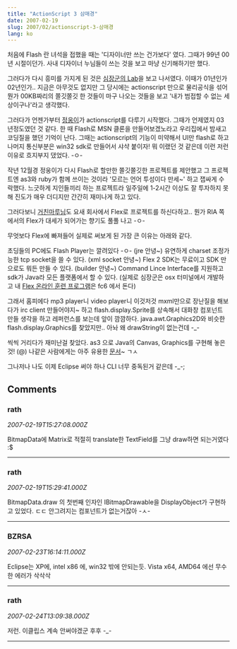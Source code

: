 ```yaml
---
title: "ActionScript 3 삼매경"
date: 2007-02-19
slug: 2007/02/actionscript-3-삼매경
lang: ko
---
```


처음에 Flash 란 녀석을 접했을 때는 '디자이너만 쓰는 건가보다' 였다. 
그때가 99년 00년 시절이던가. 사내 디자이너 누님들이 쓰는 것을 보고 마냥 신기해하기만 했다.

그러다가 다시 흥미를 가지게 된 것은 [심장군의 Lab](http://buzzler.tistory.com/)을 보고 나서였다. 이때가 01년인가 02년인가.. 지금은 아무것도 없지만 그 당시에는 actionscript 만으로 물리공식을 섞어 뭔가 00KB짜리의 쫄깃쫄깃 한 것들이 마구 나오는 것들을 보고 '내가 범접할 수 없는 세상이구나'라고 생각했다.

그러다가 언젠가부터 [정웅이](http://blog.naver.com/blumetal)가 actionscript를 다루기 시작했다. 그때가 언제였지 03년정도였던 것 같다. 한 때 Flash로 MSN 클론을 만들어보겠노라고 우리집에서 밤새고 코딩질을 했던 기억이 난다. 그때는 actionscript의 기능이 미약해서 UI만 flash로 하고 나머지 통신부분은 win32 sdk로 만들어서 샤샥 붙이자! 뭐 이랬던 것 같은데 이런 저런 이유로 흐지부지 댔었다. -ㅇ-

작년 12월경 정웅이가 다시 Flash로 할만한 쫄깃쫄깃한 프로젝트를 제안했고 그 프로젝트엔 as3와 ruby가 함께 쓰이는 것이라 '모르는 언어 투성이다 만세~' 하고 잽싸게 수락했다. 느긋하게 지인들끼리 하는 프로젝트라 일주일에 1-2시간 이상도 잘 투자하지 못해 진도가 매우 더디지만 간간히 재미나게 하고 있다.

그러다보니 [거친마루님](http://comfuture.tistory.com/)도 요새 회사에서 Flex로 프로젝트를 하신다하고.. 뭔가 RIA 쪽에서의 Flex가 대세가 되어가는 향기도 풀풀 나고 -ㅇ-

무엇보다 Flex에 빠져들어 실제로 써보게 된 가장 큰 이유는 아래와 같다.

  초딩들의 PC에도 Flash Player는 깔려있다 -ㅇ- (jre 안녕~)
  유연하게 charset 조정가능한 tcp socket을 쓸 수 있다. (xml socket 안녕~)
  Flex 2 SDK는 무료이고 SDK 만으로도 뭐든 만들 수 있다. (builder 안녕~)
  Command Lince Interface를 지원하고 sdk가 Java라 모든 플랫폼에서 할 수 있다. (실제로 심장군은 osx 터미널에서 개발하고 내 [Flex 온라인 훈련 프로그램](/flex/try.jsp)은 fc6 에서 돈다)

그래서 홈피에다 mp3 player니 video player니 이것저것 mxml만으로 장난질을 해보다가 irc client 만들어야지~ 하고 flash.display.Sprite를 상속해서 대화창 컴포넌트 만들 생각을 하고 레퍼런스를 보는데 앞이 깜깜하다. java.awt.Graphics2D와 비슷한 flash.display.Graphics를 찾았지만.. 아놔 왜 drawString이 없는건데 -_-

씩씩 거리다가 재미난걸 찾았다.
as3 으로 Java의 Canvas, Graphics를 구현해 놓은 것! (@) 
나같은 사람에게는 아주 유용한 [문서](http://www.saturn.dti.ne.jp/~npaka/flash/as30/ShootingGame/index.html)~ ㄱㅅ

그나저나 나도 이제 Eclipse 써야 하나 CLI 너무 중독된거 같은데 -_-;

## Comments

### rath
*2007-02-19T15:27:08.000Z*

BitmapData에 Matrix로 적절히 translate한 TextField를 그냥 draw하면 되는거였다 :$

---

### rath
*2007-02-19T15:29:41.000Z*

BitmapData.draw 의 첫번째 인자인 IBitmapDrawable을 DisplayObject가 구현하고 있었다. ㄷㄷ 안그려지는 컴포넌트가 없는거잖아 -ㅅ-

---

### BZRSA
*2007-02-23T16:14:11.000Z*

Eclipse는 XP에, intel x86 에, win32 밖에 안되는듯. Vista x64, AMD64 에선 무수한 에러가 삭삭삭

---

### rath
*2007-02-24T13:09:38.000Z*

저런. 이클립스 계속 안써야겠군 후후 -_-

---

